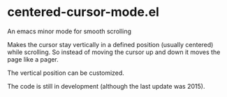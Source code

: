# centered-cursor-mode.el
An emacs minor mode for smooth scrolling

Makes the cursor stay vertically in a defined position (usually centered) while scrolling. So instead of moving the cursor up and down it moves the page like a pager.

The vertical position can be customized. 

The code is still in development (although the last update was 2015).
